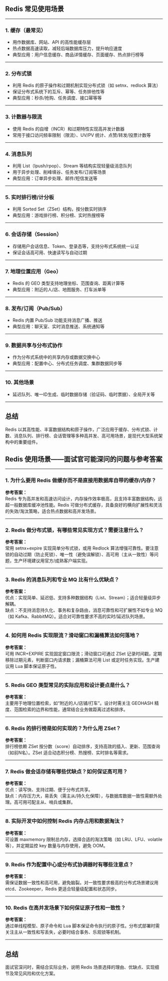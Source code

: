 ## Redis 常见使用场景

---

### 1. 缓存（最常见）

- 用作数据库、网站、API 的高性能缓存层
- 热点数据高速读取，减轻后端数据库压力，提升响应速度
- 典型应用：用户信息缓存、商品详情缓存、页面缓存、热点排行榜等

---

### 2. 分布式锁

- 利用 Redis 的原子操作和过期机制实现分布式锁（如 setnx、redlock 算法）
- 保证分布式系统下的互斥、幂等、任务排他性等
- 典型应用：秒杀/抢购、任务调度、接口幂等等

---

### 3. 计数器与限流

- 使用 Redis 的自增（INCR）和过期特性实现高并发计数器
- 常用于接口访问频率限制（限流）、UV/PV 统计、点赞/转发/投票计数等

---

### 4. 消息队列

- 利用 List（lpush/rpop）、Stream 等结构实现轻量级消息队列
- 用于异步处理、削峰填谷、任务发布/订阅等场景
- 典型应用：订单异步处理、邮件/短信发送等

---

### 5. 实时排行榜/计分板

- 利用 Sorted Set（ZSet）结构，按分数实时排序
- 典型应用：游戏排行榜、积分榜、实时热搜榜等

---

### 6. 会话存储（Session）

- 存储用户会话信息、Token、登录态等，支持分布式系统统一认证
- 保证会话高可用、快速读写与自动过期

---

### 7. 地理位置应用（Geo）

- Redis 的 GEO 类型支持地理坐标、范围查询、距离计算等
- 典型应用：附近的人/店、地图服务、打车派单等

---

### 8. 发布/订阅（Pub/Sub）

- Redis 内置 Pub/Sub 功能支持消息广播、推送
- 典型应用：聊天室、实时消息推送、系统通知等

---

### 9. 数据共享与分布式协作

- 作为分布式系统中的共享内存或数据交换中心
- 典型应用：配置中心、分布式任务调度、集群数据同步等

---

### 10. 其他场景

- 延迟队列、唯一ID生成、临时数据存储（验证码、临时票据）、全局开关等

---

## 总结

Redis 以其高性能、丰富数据结构和原子操作，广泛应用于缓存、分布式锁、计数、消息队列、排行榜、会话管理等多种高并发、高可用场景，是现代大型系统架构中的重要组件。



## Redis 使用场景——面试官可能深问的问题与参考答案

---

### 1. 为什么要用 Redis 做缓存而不是直接用数据库自带的缓存/内存？

**参考答案：**  
Redis 专为高并发和高速访问设计，内存操作效率极高，且支持丰富数据结构，远超一般数据库缓冲池性能。Redis 可做分布式缓存，具备良好的横向扩展性和灵活的失效/淘汰策略，适合热点数据和高并发场景。

---

### 2. Redis 做分布式锁，有哪些常见实现方式？需要注意什么？

**参考答案：**  
常用 setnx+expire 实现简单分布式锁，或用 Redlock 算法增强可靠性。要注意锁的自动过期（防止死锁）、唯一性（避免误解锁）、高可用（主从一致性）等问题，生产环境建议用官方/成熟客户端实现。

---

### 3. Redis 的消息队列和专业 MQ 比有什么优缺点？

**参考答案：**  
优点：实现简单、延迟低、支持多种数据结构（List、Stream）；适合轻量级异步解耦。  
缺点：不支持消息持久化、事务和复杂路由，消息可靠性和可扩展性不如专业 MQ（如 Kafka、RabbitMQ）。适合对可靠性要求不高的实时/延迟队列场景。

---

### 4. 如何用 Redis 实现限流？滑动窗口和漏桶算法如何落地？

**参考答案：**  
可用 INCR+EXPIRE 实现固定窗口限流；滑动窗口可通过 ZSet 记录时间戳，定期移除过期元素，判断窗口内请求数；漏桶算法可用 List 或定时任务实现。生产建议用 Lua 脚本保证原子性。

---

### 5. Redis GEO 类型常见的实际应用和设计要点是什么？

**参考答案：**  
主要用于地理位置检索，如“附近的人/店铺/打车”。设计时需关注 GEOHASH 精度、范围检索的边界和性能，通常结合业务做距离过滤和排序。

---

### 6. Redis 的排行榜是如何实现的？为什么用 ZSet？

**参考答案：**  
排行榜依赖 ZSet 按分数（score）自动排序，支持高效的插入、更新、范围查询（如前N名）。ZSet 适合动态积分榜、热搜榜、实时排名等需求。

---

### 7. Redis 做会话存储有哪些优缺点？如何保证高可用？

**参考答案：**  
优点：读写快、支持过期、便于分布式共享。  
缺点：内存压力大，易丢失（需主从/持久化保障），与数据库数据一致性需额外处理。高可用可配主从、哨兵或集群。

---

### 8. 实际开发中如何控制 Redis 内存占用和数据淘汰？

**参考答案：**  
可设置 maxmemory 限制总内存，选择合适的淘汰策略（如 LRU、LFU、volatile 等），并定期监控 key 数量与内存使用，避免 OOM。

---

### 9. Redis 作为配置中心或分布式协调器时有哪些注意点？

**参考答案：**  
需保证数据一致性和高可用，避免脑裂。对一致性要求极高的分布式场景建议用 etcd、Zookeeper，Redis 更适合轻量级配置和状态同步。

---

### 10. Redis 在高并发场景下如何保证原子性和一致性？

**参考答案：**  
通过单线程模型、原子命令和 Lua 脚本保证命令执行的原子性。分布式部署时需关注主从一致性和写丢失，必要时结合事务、乐观锁等机制。

---

## 总结

面试官深问时，需结合实际业务，说明 Redis 场景选择的理由、优缺点、实现细节及常见风险和优化方案。